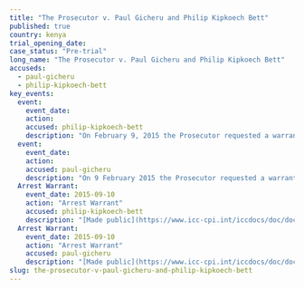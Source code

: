 ```yaml
---
title: "The Prosecutor v. Paul Gicheru and Philip Kipkoech Bett"
published: true
country: kenya
trial_opening_date:
case_status: "Pre-trial"
long_name: "The Prosecutor v. Paul Gicheru and Philip Kipkoech Bett"
accuseds:
  - paul-gicheru
  - philip-kipkoech-bett
key_events:
  event:
    event_date:
    action:
    accused: philip-kipkoech-bett
    description: "On February 9, 2015 the Prosecutor requested a warrant of arrest. It was [issued](https://www.icc-cpi.int/en_menus/icc/situations%20and%20cases/situations/situation%20icc%200109/related%20cases/ICC-01_09-01_15/court-records/chambers/ptcII/Pages/1.aspx) under seal on March 10, 2015 and [unsealed](https://www.icc-cpi.int/en_menus/icc/situations%20and%20cases/situations/situation%20icc%200109/related%20cases/ICC-01_09-01_15/court-records/chambers/ptcII/Pages/11.aspx) on September 10, 2015."
  event:
    event_date:
    action:
    accused: paul-gicheru
    description: "On 9 February 2015 the Prosecutor requested a warrant of arrest. It was [issued](https://www.icc-cpi.int/en_menus/icc/situations%20and%20cases/situations/situation%20icc%200109/related%20cases/ICC-01_09-01_15/court-records/chambers/ptcII/Pages/1.aspx) under seal on 10 March 2015 and [unsealed](https://www.icc-cpi.int/en_menus/icc/situations%20and%20cases/situations/situation%20icc%200109/related%20cases/ICC-01_09-01_15/court-records/chambers/ptcII/Pages/11.aspx) on 10 September 2015."
  Arrest Warrant:
    event_date: 2015-09-10
    action: "Arrest Warrant"
    accused: philip-kipkoech-bett
    description: "[Made public](https://www.icc-cpi.int/iccdocs/doc/doc2056890.pdf)"
  Arrest Warrant:
    event_date: 2015-09-10
    action: "Arrest Warrant"
    accused: paul-gicheru
    description: "[Made public](https://www.icc-cpi.int/iccdocs/doc/doc2056890.pdf)"
slug: the-prosecutor-v-paul-gicheru-and-philip-kipkoech-bett
---
```


